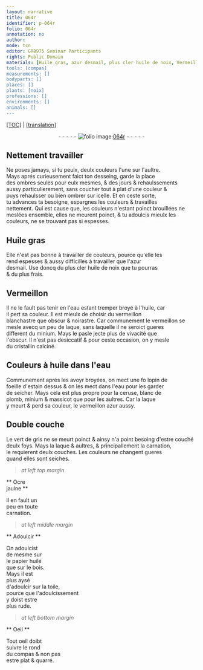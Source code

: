 ```yaml
---
layout: narrative
title: 064r
identifier: p-064r
folio: 064r
annotation: no
author:
mode: tcn
editor: GR8975 Seminar Participants
rights: Public Domain
materials: [Huile gras, azur desmail, plus cler huile de noix, Vermeillon, eau, huile, vermeillon, laque, minium, cristallin calciné, foeille d'estain, ceruse, blanc de plomb, massicot, vermeillon azur, vert de gris, Ocre jaulne, papier huilé, bois, toile]
tools: [compas]
measurements: []
bodyparts: []
places: []
plants: [noix]
professions: []
environments: []
animals: []
---
```


 <p><a href="{{ site.baseurl }}/normalized/">[TOC]</a> | <a href="{{ site.baseurl }}/texts/p-064r_tl/" target="_blank">[translation]</a></p><div class="folio" align="center">- - - - - <a href="http://gallica.bnf.fr/ark:/12148/btv1b10500001g/f133.image" target="_blank"><img src="https://cu-mkp.github.io/2017-workshop-edition/assets/photo-icon.png" alt="folio image: " style="display:inline-block; margin-bottom:-3px;"/>064r</a> - - - - - </div>  
  

## Nettement travailler

 
Ne poses jamays, si tu peulx, deulx couleurs l'une sur l'aultre.<br/> Mays aprés curieusem<span class="exp">ent</span> faict ton desseing, garde la place<br/> des ombres seules pour eulx mesmes, & des jours & rehaulssements<br/> aussy particulierement, sans coucher tout à plat d'une couleur &<br/> puys rehaulsser ou bien ombrer sur icelle. Et en ceste sorte,<br/> tu advances ta besoigne, espargnes les couleurs & travailles<br/> nettem<span class="exp">ent</span>. Qui est cause que, les couleurs n'estant poinct brouillées ne<br/> meslées ensemble, elles ne meurent poinct, & tu adoulcis mieulx les<br/> couleurs, ne se trouvant pas si espesses.
 
 
  

## <span class="m">Huile gras</span>

 
Elle n'est pas bonne à travailler de couleurs, pource qu'elle les<br/> rend espesses & aussy difficilles à travailler que l'<span class="m">azur<br/> desmail</span>. Use doncq du <span class="m">plus cler huile de <span class="pa">noix</span></span> que tu pourras<br/> & du plus frais.
 
 
  

## <span class="m">Vermeillon</span>

 
Il ne le fault pas tenir en l'<span class="m">eau</span> estant <span class="del">tremper</span> <span class="add">broyé</span> à l'<span class="m">huile</span>, car<br/> il pert sa couleur. Il est mieulx de choisir du <span class="m">vermeillon</span><br/> blanchastre que obscur & noirastre. Car co<span class="exp">mmun</span>em<span class="exp">ent</span> le <span class="m">vermeillon</span> se<br/> mesle avecq un peu de <span class="m">laque</span>, sans laquelle il ne seroict gueres<br/> different du <span class="m">minium</span>. Mays le pasle jecte plus de vivacité que<br/> l'obscur. Il n'est pas desiccatif & pour ceste occasion, on y mesle<br/> du <span class="m">cristallin calciné</span>.
 
 
  

## Couleurs à <span class="m">huile</span> dans l'<span class="m">eau</span>

 
Communem<span class="exp">ent</span> aprés les avoyr broyées, on mect un<span class="del">e</span> <span class="del">fo</span> lopin de<br/> <span class="m">foeille d'estain</span> dessus & on les mect dans l'<span class="m">eau</span> pour les garder<br/> de seicher. Mays cela est plus propre pour la <span class="m">ceruse</span>, <span class="m">blanc de<br/> plomb</span>, <span class="m">minium</span> & <span class="m">massicot</span> que pour les aultres. Car la <span class="m">laque</span><br/> y meurt & perd sa couleur, le <span class="m">vermeillon azur</span> aussy.
 
 
  

## Double couche

 
Le <span class="m">vert <span class="add">de gris</span></span> ne se meurt poinct & ainsy n'a point besoing d'estre couché<br/> deulx foys. Mays la <span class="m">laque</span> & aultres, & principallem<span class="exp">ent</span> la carnation,<br/> <span class="del">le</span> requierent deulx couches. Les couleurs ne changent gueres<br/> quand elles sont seiches.
 
 
> *at left top margin*
> 
> 
>    

** <span class="m">Ocre<br/> jaulne</span> **

 
Il en fault un<br/> peu en toute<br/> carnation.
 
 
> *at left middle margin*
> 
> 
>    

** Adoulcir **

 
On adoulcist<br/> de mesme sur<br/> le <span class="m">papier huilé</span><br/> que sur le <span class="m">bois</span>.<br/> Mays il est<br/> plus aysé<br/> d'adoulcir sur la <span class="m">toile</span>,<br/> pource que l'adoulcissement<br/> y doist estre<br/> plus rude.
 
 
> *at left bottom margin*
> 
> 
>    

** Oeil **

 
Tout oeil doibt<br/> suivre le rond<br/> du <span class="tl">compas</span> & non pas<br/> estre plat & quarré.
 
 